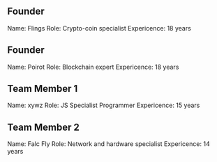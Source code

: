 ## Founder

Name: Flings
Role: Crypto-coin specialist
Expericence: 18 years

## Founder

Name: Poirot
Role: Blockchain expert
Expericence: 18 years

## Team Member 1

Name: xywz
Role: JS Specialist Programmer
Expericence: 15 years

## Team Member 2

Name: Falc Fly
Role: Network and hardware specialist
Expericence: 14 years
